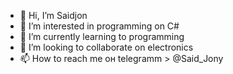 - 👋 Hi, I’m Saidjon
- 👀 I’m interested in programming on C#
- 🌱 I’m currently learning to programming
- 💞️ I’m looking to collaborate on electronics
- 📫 How to reach me он telegramm > @Said_Jony

<!---
Saidjony/Saidjony is a programmer special C# repository because its `README.md` (this file) appears on your GitHub profile.
You can click the Preview link to take a look at your changes.
--->
